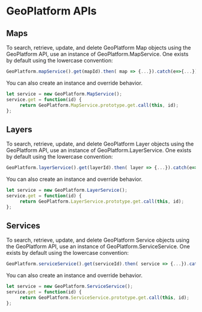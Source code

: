 # GeoPlatform APIs

## Maps
To search, retrieve, update, and delete GeoPlatform Map objects using
the GeoPlatform API, use an instance of GeoPlatform.MapService. One exists
by default using the lowercase convention:

```javascript
GeoPlatform.mapService().get(mapId).then( map => {...}).catch(e=>{...});
```

You can also create an instance and override behavior.
```javascript
let service = new GeoPlatform.MapService();
service.get = function(id) {
     return GeoPlatform.MapService.prototype.get.call(this, id);
};
```


## Layers
To search, retrieve, update, and delete GeoPlatform Layer objects using
the GeoPlatform API, use an instance of GeoPlatform.LayerService. One exists
by default using the lowercase convention:

```javascript
GeoPlatform.layerService().get(layerId).then( layer => {...}).catch(e=>{...});
```

You can also create an instance and override behavior.
```javascript
let service = new GeoPlatform.LayerService();
service.get = function(id) {
     return GeoPlatform.LayerService.prototype.get.call(this, id);
};
```


## Services
To search, retrieve, update, and delete GeoPlatform Service objects using
the GeoPlatform API, use an instance of GeoPlatform.ServiceService. One exists
by default using the lowercase convention:

```javascript
GeoPlatform.serviceService().get(serviceId).then( service => {...}).catch(e=>{...});
```

You can also create an instance and override behavior.
```javascript
let service = new GeoPlatform.ServiceService();
service.get = function(id) {
     return GeoPlatform.ServiceService.prototype.get.call(this, id);
};
```
